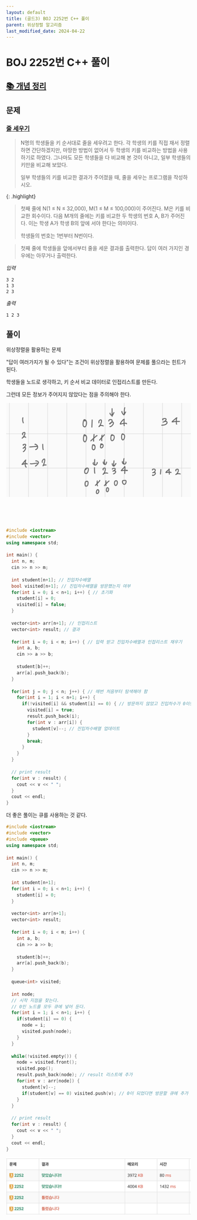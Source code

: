 ```yaml
---
layout: default
title: (골드3) BOJ 2252번 C++ 풀이
parent: 위상정렬 알고리즘
last_modified_date: 2024-04-22
---
```


# BOJ 2252번 C++ 풀이

## [📚 개념 정리](/algorithm/note/2024-04-22-topology)

## 문제

### [줄 세우기](https://www.acmicpc.net/problem/2252)

> N명의 학생들을 키 순서대로 줄을 세우려고 한다. 각 학생의 키를 직접 재서 정렬하면 간단하겠지만, 마땅한 방법이 없어서 두 학생의 키를 비교하는 방법을 사용하기로 하였다. 그나마도 모든 학생들을 다 비교해 본 것이 아니고, 일부 학생들의 키만을 비교해 보았다.
>
> 일부 학생들의 키를 비교한 결과가 주어졌을 때, 줄을 세우는 프로그램을 작성하시오.

{: .highlight}
> 첫째 줄에 N(1 ≤ N ≤ 32,000), M(1 ≤ M ≤ 100,000)이 주어진다. M은 키를 비교한 회수이다. 다음 M개의 줄에는 키를 비교한 두 학생의 번호 A, B가 주어진다. 이는 학생 A가 학생 B의 앞에 서야 한다는 의미이다.
>
> 학생들의 번호는 1번부터 N번이다.

> 첫째 줄에 학생들을 앞에서부터 줄을 세운 결과를 출력한다. 답이 여러 가지인 경우에는 아무거나 출력한다.

*입력*

```
3 2
1 3
2 3
```

*출력*

```
1 2 3
```

## 풀이

위상정렬을 활용하는 문제

"답이 여러가지가 될 수 있다"는 조건이 위상정렬을 활용하여 문제를 풀으라는 힌트가 된다.

학생들을 노드로 생각하고, 키 순서 비교 데이터로 인접리스트를 만든다.

그런데 모든 정보가 주어지지 않았다는 점을 주의해야 한다.

![](/attachment/2024/04/22/topology03.jpeg)

<br/>

<br/>

<br/>

```cpp
#include <iostream>
#include <vector>
using namespace std;

int main() {
  int n, m;
  cin >> n >> m;

  int student[n+1]; // 진입차수배열
  bool visited[n+1]; // 진입차수배열을 방문했는지 여부
  for(int i = 0; i < n+1; i++) { // 초기화
    student[i] = 0;
    visited[i] = false;
  }

  vector<int> arr[n+1]; // 인접리스트
  vector<int> result; // 결과

  for(int i = 0; i < m; i++) { // 입력 받고 진입차수배열과 인접리스트 채우기
    int a, b;
    cin >> a >> b;
    
    student[b]++;
    arr[a].push_back(b);
  }

  for(int j = 0; j < n; j++) { // 매번 처음부터 탐색해야 함
    for(int i = 1; i < n+1; i++) {
      if(!visited[i] && student[i] == 0) { // 방문하지 않았고 진입차수가 0이면 result에 추가
        visited[i] = true;
        result.push_back(i);
        for(int v : arr[i]) {
          student[v]--; // 진입차수배열 업데이트
        }
        break;
      }
    }
  }

  // print result
  for(int v : result) {
    cout << v << " ";
  }
  cout << endl;
}
```

더 좋은 풀이는 큐를 사용하는 것 같다.

```cpp
#include <iostream>
#include <vector>
#include <queue>
using namespace std;

int main() {
  int n, m;
  cin >> n >> m;

  int student[n+1];
  for(int i = 0; i < n+1; i++) {
    student[i] = 0;
  }

  vector<int> arr[n+1];
  vector<int> result;

  for(int i = 0; i < m; i++) {
    int a, b;
    cin >> a >> b;
    
    student[b]++;
    arr[a].push_back(b);
  }

  queue<int> visited;

  int node;
  // 시작 지점을 찾는다.
  // 0인 노드를 모두 큐에 넣어 둔다.
  for(int i = 1; i < n+1; i++) {
    if(student[i] == 0) {
      node = i;
      visited.push(node);
    }
  }

  while(!visited.empty()) {
    node = visited.front();
    visited.pop();
    result.push_back(node); // result 리스트에 추가
    for(int v : arr[node]) {
      student[v]--;
      if(student[v] == 0) visited.push(v); // 0이 되었다면 방문할 큐에 추가
    }
  }

  // print result
  for(int v : result) {
    cout << v << " ";
  }
  cout << endl;
}
```

![](/attachment/2024/04/22/topology04.png)